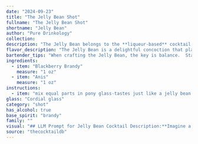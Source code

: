 ```yaml
---
date: "2024-09-23"
title: "The Jelly Bean Shot"
fullname: "The Jelly Bean Shot"
shortname: "Jelly Bean"
author: "Pure Drinkology"
collection:
description: "The Jelly Bean belongs to the **liqueur-based** cocktail family. This cocktail's origin is unknown, but its combination of Blackberry Brandy and Anis suggests a late 19th-century origin, likely from a European bar. "
flavor_description: "The Jelly Bean is a delightful concoction that plays on contrasting flavors.  The blackberry brandy brings a sweet, tart, and fruity punch, while the anise adds a distinct licorice note that lingers on the palate. The result is a complex cocktail that's both fruity and herbaceous, with a touch of sweetness that's balanced by the anise's subtle bitterness. It's a drink that's sure to surprise and delight. "
bartender_tips: "When crafting the Jelly Bean, the key is balance.  Start with a good quality blackberry brandy, its sweetness should be noticeable.  Use a subtle touch of anise, just enough to add a hint of licorice without overwhelming the fruit.  Chill the ingredients and serve the cocktail in a coupe glass, a small amount of ice is fine but avoid over-diluting the drink. "
ingredients:
  - item: "Blackberry Brandy"
    measure: "1 oz"
  - item: "Anis"
    measure: "1 oz"
instructions:
  - item: "mix equal parts in pony glass-tastes just like a jelly bean!."
glass: "Cordial glass"
category: "shot"
has_alcohol: true
base_spirit: "brandy"
family: ""
visual: "## LLM Prompt for Jelly Bean Cocktail Description:**Imagine a cocktail called Jelly Bean made with Blackberry Brandy and Anis. Describe its appearance in detail, including:*** **Color:** Is it deep and rich, or light and vibrant? Does it have any particular hue or shade?* **Clarity:** Is it crystal clear, slightly cloudy, or opaque? Does it have any interesting shimmer or sparkle?* **Texture:** Is it smooth and silky, or thick and viscous? Are there any visible ingredients, like ice or fruit, that contribute to its texture?* **Garnish:** What kind of garnish, if any, is used to enhance the visual appeal of the cocktail? How does the garnish interact with the color and texture of the drink?**Remember to consider the characteristics of Blackberry Brandy and Anis to inform your description. For example, Blackberry Brandy is known for its deep purple color and fruity aroma, while Anis has a distinctive licorice flavor and can create a cloudy effect in a cocktail.****Bonus:** If you can, include a few words about the overall impression the Jelly Bean cocktail gives you - is it elegant, playful, mysterious, or something else entirely? "
source: "thecocktaildb"
---
```


